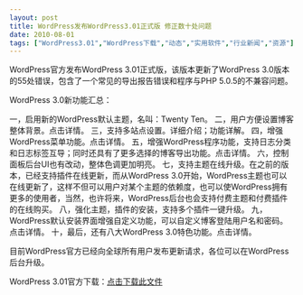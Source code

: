 ```yaml
---
layout: post
title: WordPress发布WordPress3.01正式版 修正数十处问题		
date: 2010-08-01
tags: ["WordPress3.01","WordPress下载","动态","实用软件","行业新闻","资源"]
---
```


WordPress官方发布WordPress 3.01正式版，该版本更新了WordPress 3.0版本的55处错误，包含了一个常见的导出报告错误和程序与PHP 5.0.5的不兼容问题。

WordPress 3.0新功能汇总：

一，启用新的WordPress默认主题，名叫：Twenty Ten。
二，用户方便设置博客整体背景。点击详情。
三，支持多站点设置。详细介绍；功能详解。
四，增强WordPress菜单功能。点击详情。
五，增强WordPress程序功能，支持日志分类和日志标签互导；同时还具有了更多选择的博客导出功能。点击详情。
六，控制面板后台UI也有改动，整体色调更加明亮。
七，支持主题在线升级。在之前的版本，已经支持插件在线更新，而从WordPress 3.0开始，WordPress主题也可以在线更新了，这样不但可以用户对某个主题的依赖度，也可以使WordPress拥有更多的使用者，当然，也许将来，WordPress后台也会支持付费主题和付费插件的在线购买。
八，强化主题，插件的安装，支持多个插件一键升级。
九，WordPress默认安装界面增强自定义功能，可以自定义博客登陆用户名和密码。点击详情。
十，最后，还有八大WordPress 3.0特色功能。点击详情。

目前WordPress官方已经向全球所有用户发布更新请求，各位可以在WordPress后台升级。

WordPress 3.01官方下载：<a href="http://wordpress.org/latest.zip" target="_blank">点击下载此文件</a>		